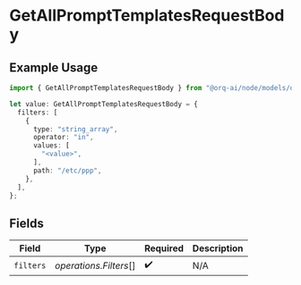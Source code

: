 # GetAllPromptTemplatesRequestBody

## Example Usage

```typescript
import { GetAllPromptTemplatesRequestBody } from "@orq-ai/node/models/operations";

let value: GetAllPromptTemplatesRequestBody = {
  filters: [
    {
      type: "string_array",
      operator: "in",
      values: [
        "<value>",
      ],
      path: "/etc/ppp",
    },
  ],
};
```

## Fields

| Field                  | Type                   | Required               | Description            |
| ---------------------- | ---------------------- | ---------------------- | ---------------------- |
| `filters`              | *operations.Filters*[] | :heavy_check_mark:     | N/A                    |